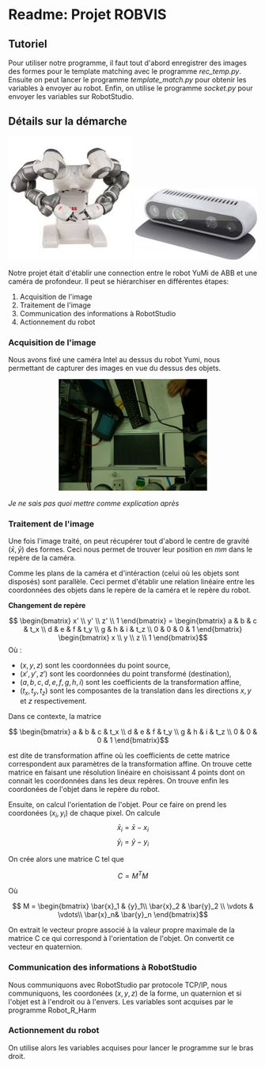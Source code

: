 # Readme: Projet ROBVIS

## Tutoriel

Pour utiliser notre programme, il faut tout d'abord enregistrer des images des formes pour le template matching avec le programme *rec_temp.py*. Ensuite on peut lancer le programme *template_match.py* pour obtenir les variables à envoyer au robot. Enfin, on utilise le programme *socket.py* pour envoyer les variables sur RobotStudio. 

## Détails sur la démarche


<img src="robot_yumi.jpeg" alt="Description de l'image 1" width="250">
<img src="Intel.jpeg" alt="Description de l'image 2" width="250">


Notre projet était d'établir une connection entre le robot YuMi de ABB et une caméra de profondeur. Il peut se hiérarchiser en différentes étapes:
1. Acquisition de l'image
2. Traitement de l'image
3. Communication des informations à RobotStudio
4. Actionnement du robot

### Acquisition de l'image

Nous avons fixé une caméra Intel au dessus du robot Yumi, nous permettant de capturer des images en vue du dessus des objets.

<div style="text-align: center;">
    <img src="image_cam.jpg" width="300" alt="Description de l'image">
</div>

*Je ne sais pas quoi mettre comme explication après* 


### Traitement de l'image

Une fois l'image traité, on peut récupérer tout d'abord le centre de gravité $(\bar{x},\bar{y})$ des formes. Ceci nous permet de trouver leur position en $mm$ dans le repère de la caméra. 

Comme les plans de la caméra et d'intéraction (celui où les objets sont disposés) sont parallèle. Ceci permet d'établir une relation linéaire entre les coordonnées des objets dans le repère de la caméra et le repère du robot. 

**Changement de repère**

$$  \begin{bmatrix} x' \\ y' \\ z' \\ 1 \end{bmatrix} = \begin{bmatrix} a & b & c & t_x \\ d & e & f & t_y \\ g & h & i & t_z \\ 0 & 0 & 0 & 1 \end{bmatrix} \begin{bmatrix} x \\ y \\ z \\ 1 \end{bmatrix}$$
Où :

- $(x, y, z)$ sont les coordonnées du point source,
- $(x', y', z')$ sont les coordonnées du point transformé (destination),
- $(a, b, c, d, e, f, g, h, i)$ sont les coefficients de la transformation affine,
- $(t_x, t_y, t_z)$ sont les composantes de la translation dans les directions $x, y$ et $z$ respectivement.

Dans ce contexte, la matrice 

$$ \begin{bmatrix} a & b & c & t_x \\ d & e & f & t_y \\ g & h & i & t_z \\ 0 & 0 & 0 & 1 \end{bmatrix}$$  

est dite de transformation affine où les coefficients de cette matrice correspondent aux paramètres de la transformation affine. On trouve cette matrice en faisant une résolution linéaire en choisissant 4 points dont on connait les coordonnées dans les deux repères. On trouve enfin les coordonées de l'objet dans le repère du robot.

Ensuite, on calcul l'orientation de l'objet. Pour ce faire on prend les coordonées $(x_i,y_i)$ de chaque pixel. On calcule
 $$\bar{x}_i = \bar{x} - x_i$$
  $$\bar{y}_i = \bar{y} - y_i$$

On crée alors une matrice C tel que

$$ C = M^TM $$

Où 

$$ M = \begin{bmatrix} \bar{x}_1 & {y}_1\\
\bar{x}_2 & \bar{y}_2 \\ 
\vdots & \vdots\\
\bar{x}_n& \bar{y}_n  \end{bmatrix}$$

On extrait le vecteur propre associé à la valeur propre maximale de la matrice C ce qui correspond à l'orientation de l'objet. On convertit ce vecteur en quaternion. 

### Communication des informations à RobotStudio

Nous communiquons avec RobotStudio par protocole TCP/IP, nous communiquons, les coordonées $(x,y,z)$ de la forme, un quaternion et si l'objet est à l'endroit ou à l'envers. Les variables sont acquises par le programme Robot_R_Harm

### Actionnement du robot

On utilise alors les variables acquises pour lancer le programme sur le bras droit.  
